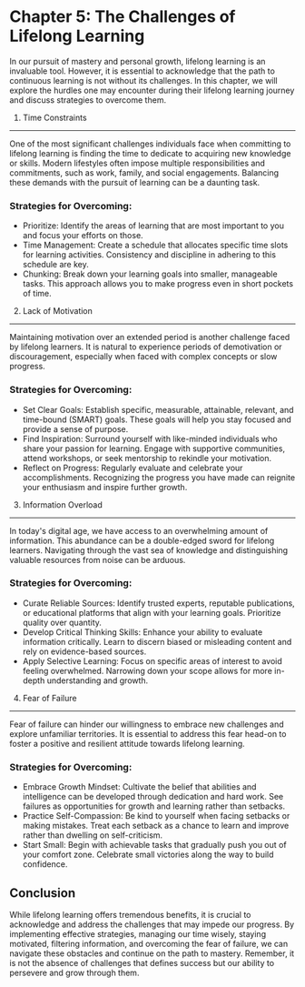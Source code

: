 Chapter 5: The Challenges of Lifelong Learning
==============================================

In our pursuit of mastery and personal growth, lifelong learning is an invaluable tool. However, it is essential to acknowledge that the path to continuous learning is not without its challenges. In this chapter, we will explore the hurdles one may encounter during their lifelong learning journey and discuss strategies to overcome them.

1. Time Constraints
-------------------

One of the most significant challenges individuals face when committing to lifelong learning is finding the time to dedicate to acquiring new knowledge or skills. Modern lifestyles often impose multiple responsibilities and commitments, such as work, family, and social engagements. Balancing these demands with the pursuit of learning can be a daunting task.

### Strategies for Overcoming:

* Prioritize: Identify the areas of learning that are most important to you and focus your efforts on those.
* Time Management: Create a schedule that allocates specific time slots for learning activities. Consistency and discipline in adhering to this schedule are key.
* Chunking: Break down your learning goals into smaller, manageable tasks. This approach allows you to make progress even in short pockets of time.

2. Lack of Motivation
---------------------

Maintaining motivation over an extended period is another challenge faced by lifelong learners. It is natural to experience periods of demotivation or discouragement, especially when faced with complex concepts or slow progress.

### Strategies for Overcoming:

* Set Clear Goals: Establish specific, measurable, attainable, relevant, and time-bound (SMART) goals. These goals will help you stay focused and provide a sense of purpose.
* Find Inspiration: Surround yourself with like-minded individuals who share your passion for learning. Engage with supportive communities, attend workshops, or seek mentorship to rekindle your motivation.
* Reflect on Progress: Regularly evaluate and celebrate your accomplishments. Recognizing the progress you have made can reignite your enthusiasm and inspire further growth.

3. Information Overload
-----------------------

In today's digital age, we have access to an overwhelming amount of information. This abundance can be a double-edged sword for lifelong learners. Navigating through the vast sea of knowledge and distinguishing valuable resources from noise can be arduous.

### Strategies for Overcoming:

* Curate Reliable Sources: Identify trusted experts, reputable publications, or educational platforms that align with your learning goals. Prioritize quality over quantity.
* Develop Critical Thinking Skills: Enhance your ability to evaluate information critically. Learn to discern biased or misleading content and rely on evidence-based sources.
* Apply Selective Learning: Focus on specific areas of interest to avoid feeling overwhelmed. Narrowing down your scope allows for more in-depth understanding and growth.

4. Fear of Failure
------------------

Fear of failure can hinder our willingness to embrace new challenges and explore unfamiliar territories. It is essential to address this fear head-on to foster a positive and resilient attitude towards lifelong learning.

### Strategies for Overcoming:

* Embrace Growth Mindset: Cultivate the belief that abilities and intelligence can be developed through dedication and hard work. See failures as opportunities for growth and learning rather than setbacks.
* Practice Self-Compassion: Be kind to yourself when facing setbacks or making mistakes. Treat each setback as a chance to learn and improve rather than dwelling on self-criticism.
* Start Small: Begin with achievable tasks that gradually push you out of your comfort zone. Celebrate small victories along the way to build confidence.

Conclusion
----------

While lifelong learning offers tremendous benefits, it is crucial to acknowledge and address the challenges that may impede our progress. By implementing effective strategies, managing our time wisely, staying motivated, filtering information, and overcoming the fear of failure, we can navigate these obstacles and continue on the path to mastery. Remember, it is not the absence of challenges that defines success but our ability to persevere and grow through them.
